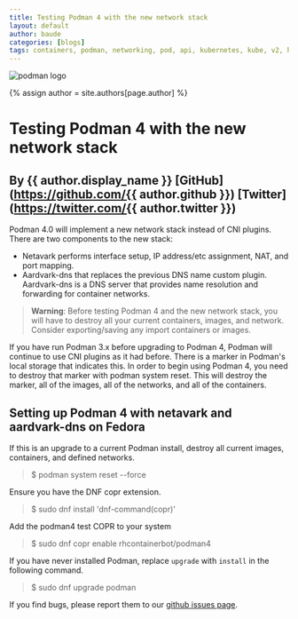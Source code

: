 ```yaml
---
title: Testing Podman 4 with the new network stack
layout: default
author: baude
categories: [blogs]
tags: containers, podman, networking, pod, api, kubernetes, kube, v2, hpc, windows, mac, rootless, sudo, network, netavark, aardvark, aardvark-dns
---
```

![podman logo](https://podman.io/images/podman.svg)

{% assign author = site.authors[page.author] %}
# Testing Podman 4 with the new network stack
## By {{ author.display_name }} [GitHub](https://github.com/{{ author.github }}) [Twitter](https://twitter.com/{{ author.twitter }})


Podman 4.0 will implement a new network stack instead of CNI plugins.  There are two components to the new stack:

<!--readmore-->
* Netavark performs interface setup, IP address/etc assignment, NAT, and port mapping.
* Aardvark-dns that replaces the previous DNS name custom plugin.  Aardvark-dns is a DNS server that provides name resolution and forwarding for container networks.

> **Warning**: Before testing Podman 4 and the new network stack, you will have to destroy all your current containers, images, and network.  Consider exporting/saving any import containers or images.

If you have run Podman 3.x before upgrading to Podman 4, Podman will continue to use CNI plugins as it had before.  There is a marker in Podman's local storage that indicates this.  In order to begin using Podman 4, you need to destroy that marker with podman system reset.  This will destroy the marker, all of the images, all of the networks, and all of the containers.

## Setting up Podman 4 with netavark and aardvark-dns on Fedora

If this is an upgrade to a current Podman install, destroy all current images, containers, and defined networks.
>$  podman system reset --force

Ensure you have the DNF copr extension.
>$ sudo dnf install 'dnf-command(copr)'

Add the podman4 test COPR to your system
>$ sudo dnf copr enable rhcontainerbot/podman4

If you have never installed Podman, replace `upgrade` with `install` in the following command.
> $ sudo dnf upgrade podman

If you find bugs, please report them to our [github issues page](https://github.com/containers/podman/issues).


